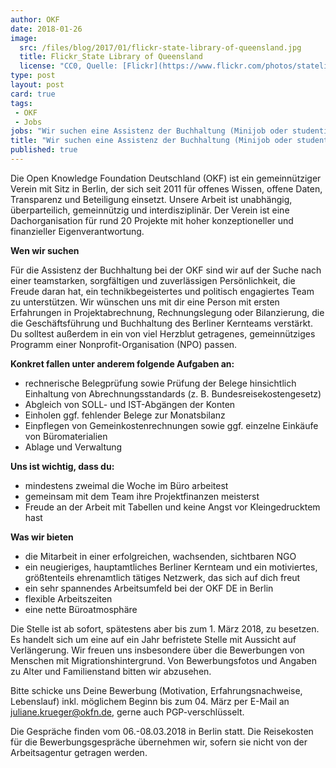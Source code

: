 ```yaml
---
author: OKF
date: 2018-01-26 
image:
  src: /files/blog/2017/01/flickr-state-library-of-queensland.jpg
  title: Flickr_State Library of Queensland
  license: "CC0, Quelle: [Flickr](https://www.flickr.com/photos/statelibraryqueensland/3219069891/in/photolist-5Uszk2-9uR1dn-8njtj3-ajsBLH-bFoYtX-fmHa3L-fcvwEM-6Rs7a9-8amQJJ-dWXUzG-cqAKgJ-hKCuvT-qoHkXL-9D3vSu-8rWEFV-cL1xu1-6Ro4c6-6Ro3HX-8nYiep-6o6cpV-6pAPsT-6bJirV-9nw5zW-ecrAZB-c4cVC7-hHPTBe-dcE2YL-9WeSMp-cKXUgN-64ESGS-fepHQ1-qrf3jr-bUr4os-ec3yXd-bsu6Co-9M5sip-8o2y1s-8njtAL-8njs8S-dWXV4w-5J7Q2k-qh8Dht-8ngjUD-8vNAMa-4i7B9z-6pEXQf-5SGTuA-9s7jAX-8njsXS-ek1kNh)"
type: post
layout: post
card: true
tags:
 - OKF
 - Jobs
jobs: "Wir suchen eine Assistenz der Buchhaltung (Minijob oder studentische Hilfskraft, 10h, ab sofort)"
title: "Wir suchen eine Assistenz der Buchhaltung (Minijob oder studentische Hilfskraft, 10h, ab sofort)"
published: true 
---
```


Die Open Knowledge Foundation Deutschland (OKF) ist ein gemeinnütziger Verein mit Sitz in
Berlin, der sich seit 2011 für offenes Wissen, offene Daten, Transparenz und Beteiligung
einsetzt. Unsere Arbeit ist unabhängig, überparteilich, gemeinnützig und interdisziplinär. Der
Verein ist eine Dachorganisation für rund 20 Projekte mit hoher konzeptioneller und
finanzieller Eigenverantwortung.

**Wen wir suchen**

Für die Assistenz der Buchhaltung bei der OKF sind wir auf der Suche nach einer teamstarken,
sorgfältigen und zuverlässigen Persönlichkeit, die Freude daran hat, ein technikbegeistertes
und politisch engagiertes Team zu unterstützen. Wir wünschen uns mit dir eine Person mit
ersten Erfahrungen in Projektabrechnung, Rechnungslegung oder Bilanzierung, die die
Geschäftsführung und Buchhaltung des Berliner Kernteams verstärkt. Du solltest außerdem in
ein von viel Herzblut getragenes, gemeinnütziges Programm einer Nonprofit-Organisation
(NPO) passen.

**Konkret fallen unter anderem folgende Aufgaben an:**
- rechnerische Belegprüfung sowie Prüfung der Belege hinsichtlich Einhaltung von
Abrechnungsstandards (z. B. Bundesreisekostengesetz)
- Abgleich von SOLL- und IST-Abgängen der Konten
- Einholen ggf. fehlender Belege zur Monatsbilanz
- Einpflegen von Gemeinkostenrechnungen sowie ggf. einzelne Einkäufe von
Büromaterialien
- Ablage und Verwaltung

**Uns ist wichtig, dass du:**
- mindestens zweimal die Woche im Büro arbeitest
- gemeinsam mit dem Team ihre Projektfinanzen meisterst
- Freude an der Arbeit mit Tabellen und keine Angst vor Kleingedrucktem hast

**Was wir bieten**
- die Mitarbeit in einer erfolgreichen, wachsenden, sichtbaren NGO
- ein neugieriges, hauptamtliches Berliner Kernteam und ein motiviertes, größtenteils
ehrenamtlich tätiges Netzwerk, das sich auf dich freut
- ein sehr spannendes Arbeitsumfeld bei der OKF DE in Berlin
- flexible Arbeitszeiten
- eine nette Büroatmosphäre

Die Stelle ist ab sofort, spätestens aber bis zum 1. März 2018, zu besetzen. Es handelt sich um
eine auf ein Jahr befristete Stelle mit Aussicht auf Verlängerung.
Wir freuen uns insbesondere über die Bewerbungen von Menschen mit
Migrationshintergrund. Von Bewerbungsfotos und Angaben zu Alter und Familienstand bitten
wir abzusehen.

Bitte schicke uns Deine Bewerbung (Motivation, Erfahrungsnachweise, Lebenslauf) inkl.
möglichem Beginn bis zum 04. März per E-Mail an juliane.krueger@okfn.de, gerne auch
PGP-verschlüsselt.

Die Gespräche finden vom 06.-08.03.2018 in Berlin statt. Die Reisekosten für die
Bewerbungsgespräche übernehmen wir, sofern sie nicht von der Arbeitsagentur getragen
werden.
